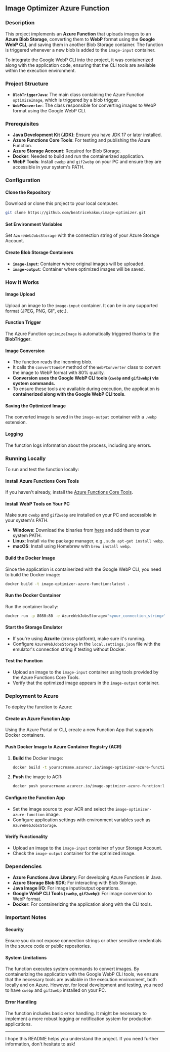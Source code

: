 ## Image Optimizer Azure Function

### Description

This project implements an **Azure Function** that uploads images to an **Azure Blob Storage**, converting them to **WebP** format using the **Google WebP CLI**, and saving them in another Blob Storage container. The function is triggered whenever a new blob is added to the `image-input` container.

To integrate the Google WebP CLI into the project, it was containerized along with the application code, ensuring that the CLI tools are available within the execution environment.

### Project Structure

- **`BlobTriggerJava`**: The main class containing the Azure Function `optimizeImage`, which is triggered by a blob trigger.
- **`WebPConverter`**: The class responsible for converting images to WebP format using the Google WebP CLI.

### Prerequisites

- **Java Development Kit (JDK)**: Ensure you have JDK 17 or later installed.
- **Azure Functions Core Tools**: For testing and publishing the Azure Function.
- **Azure Storage Account**: Required for Blob Storage.
- **Docker**: Needed to build and run the containerized application.
- **WebP Tools**: Install `cwebp` and `gif2webp` on your PC and ensure they are accessible in your system's PATH.

### Configuration

#### Clone the Repository

Download or clone this project to your local computer.

```bash
git clone https://github.com/beatricekakou/image-optimizer.git
```

#### Set Environment Variables

Set `AzureWebJobsStorage` with the connection string of your Azure Storage Account.

#### Create Blob Storage Containers

- **`image-input`**: Container where original images will be uploaded.
- **`image-output`**: Container where optimized images will be saved.

### How It Works

#### Image Upload

Upload an image to the `image-input` container. It can be in any supported format (JPEG, PNG, GIF, etc.).

#### Function Trigger

The Azure Function `optimizeImage` is automatically triggered thanks to the **BlobTrigger**.

#### Image Conversion

- The function reads the incoming blob.
- It calls the `convertToWebP` method of the `WebPConverter` class to convert the image to WebP format with 80% quality.
- **Conversion uses the Google WebP CLI tools (`cwebp` and `gif2webp`) via system commands.**
- To ensure these tools are available during execution, the application is **containerized along with the Google WebP CLI tools**.

#### Saving the Optimized Image

The converted image is saved in the `image-output` container with a `.webp` extension.

#### Logging

The function logs information about the process, including any errors.

### Running Locally

To run and test the function locally:

#### Install Azure Functions Core Tools

If you haven't already, install the [Azure Functions Core Tools](https://docs.microsoft.com/azure/azure-functions/functions-run-local).

#### Install WebP Tools on Your PC

Make sure `cwebp` and `gif2webp` are installed on your PC and accessible in your system's PATH.

- **Windows**: Download the binaries from [here](https://developers.google.com/speed/webp/download) and add them to your system PATH.
- **Linux**: Install via the package manager, e.g., `sudo apt-get install webp`.
- **macOS**: Install using Homebrew with `brew install webp`.

#### Build the Docker Image

Since the application is containerized with the Google WebP CLI, you need to build the Docker image:

```bash
docker build -t image-optimizer-azure-function:latest .
```

#### Run the Docker Container

Run the container locally:

```bash
docker run -p 8080:80 -e AzureWebJobsStorage="<your_connection_string>" image-optimizer-azure-function:latest
```

#### Start the Storage Emulator

- If you're using **Azurite** (cross-platform), make sure it's running.
- Configure `AzureWebJobsStorage` in the `local.settings.json` file with the emulator's connection string if testing without Docker.

#### Test the Function

- Upload an image to the `image-input` container using tools provided by the Azure Functions Core Tools.
- Verify that the optimized image appears in the `image-output` container.

### Deployment to Azure

To deploy the function to Azure:

#### Create an Azure Function App

Using the Azure Portal or CLI, create a new Function App that supports Docker containers.

#### Push Docker Image to Azure Container Registry (ACR)

1. **Build** the Docker image:

   ```bash
   docker build -t youracrname.azurecr.io/image-optimizer-azure-function:latest .
   ```

2. **Push** the image to ACR:

   ```bash
   docker push youracrname.azurecr.io/image-optimizer-azure-function:latest
   ```

#### Configure the Function App

- Set the image source to your ACR and select the `image-optimizer-azure-function` image.
- Configure application settings with environment variables such as `AzureWebJobsStorage`.

#### Verify Functionality

- Upload an image to the `image-input` container of your Storage Account.
- Check the `image-output` container for the optimized image.

### Dependencies

- **Azure Functions Java Library**: For developing Azure Functions in Java.
- **Azure Storage Blob SDK**: For interacting with Blob Storage.
- **Java Image I/O**: For image input/output operations.
- **Google WebP CLI Tools (`cwebp`, `gif2webp`)**: For image conversion to WebP format.
- **Docker**: For containerizing the application along with the CLI tools.

### Important Notes

#### Security

Ensure you do not expose connection strings or other sensitive credentials in the source code or public repositories.

#### System Limitations

The function executes system commands to convert images. By containerizing the application with the Google WebP CLI tools, we ensure that the necessary tools are available in the execution environment, both locally and on Azure. However, for local development and testing, you need to have `cwebp` and `gif2webp` installed on your PC.

#### Error Handling

The function includes basic error handling. It might be necessary to implement a more robust logging or notification system for production applications.

---

I hope this README helps you understand the project. If you need further information, don't hesitate to ask!
